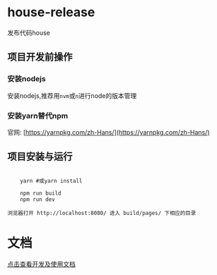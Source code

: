 # house-release
发布代码house

## 项目开发前操作
### 安装nodejs
安装nodejs,推荐用`nvm`或`n`进行node的版本管理

### 安装yarn替代npm
官网: [https://yarnpkg.com/zh-Hans/](https://yarnpkg.com/zh-Hans/)

## 项目安装与运行

```
   
    yarn #或yarn install
    
    npm run build
    npm run dev
    
浏览器打开 http://localhost:8080/ 进入 build/pages/ 下相应的目录
```

# 文档

[点击查看开发及使用文档](http://localhost:4000/app%E5%8F%91%E5%B8%83%E9%87%8D%E6%9E%84/)
